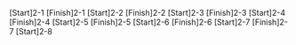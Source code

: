 [Start]2-1
[Finish]2-1
[Start]2-2
[Finish]2-2
[Start]2-3
[Finish]2-3
[Start]2-4
[Finish]2-4
[Start]2-5
[Finish]2-5
[Start]2-6
[Finish]2-6
[Start]2-7
[Finish]2-7
[Start]2-8
